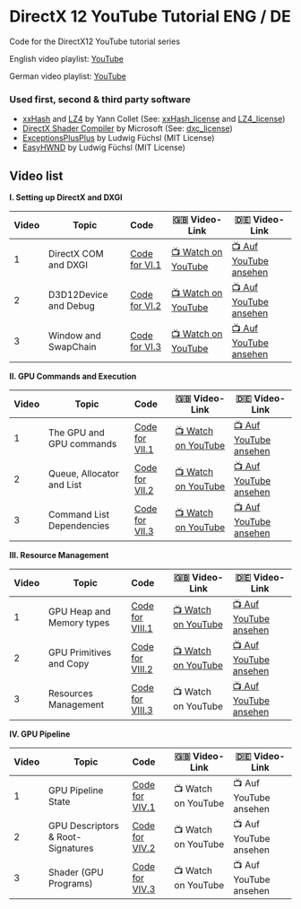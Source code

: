 # DirectX 12 YouTube Tutorial ENG / DE
Code for the DirectX12 YouTube tutorial series

English video playlist: [YouTube](https://youtube.com/playlist?list=PL-m4pn2uJvXGgLezWF3tKWc4Frzc8PzvW)

German video playlist: [YouTube](https://youtube.com/playlist?list=PL-m4pn2uJvXFiuAfZy0r9mItWtVfNl5gw)

### Used first, second & third party software

- [xxHash](https://github.com/Cyan4973/xxHash) and [LZ4](https://github.com/lz4/lz4) by Yann Collet (See: [xxHash_license](https://github.com/Ohjurot/DX12-YT/blob/main/xxHash_LICENSE) and [LZ4_license](https://github.com/Ohjurot/DX12-YT/blob/main/lz4_LICENSE))
- [DirectX Shader Compiler](https://github.com/microsoft/DirectXShaderCompiler) by Microsoft (See: [dxc_license](https://github.com/Ohjurot/DX12-YT/blob/main/dxc_LICENSE))
- [ExceptionsPlusPlus](https://github.com/Ohjurot/ExceptionsPlusPlus) by Ludwig Füchsl (MIT License)
- [EasyHWND](https://github.com/Ohjurot/EasyHWND) by Ludwig Füchsl (MIT License)

## Video list

**I. Setting up DirectX and DXGI** 

| Video | Topic                 | Code                                                         | :gb: Video-Link                                       | :de: Video-Link                                          |
| ----- | --------------------- | :----------------------------------------------------------- | ----------------------------------------------------- | -------------------------------------------------------- |
| 1     | DirectX COM and DXGI  | [Code for VI.1](https://github.com/Ohjurot/DX12-YT/releases/tag/VI.1) | [:tv: Watch on YouTube​](https://youtu.be/3NTnolWuZxI) | [:tv: Auf YouTube ansehen](https://youtu.be/LOoL9U1Z9ug) |
| 2     | D3D12Device and Debug | [Code for VI.2](https://github.com/Ohjurot/DX12-YT/releases/tag/VI.2) | [:tv: Watch on YouTube](https://youtu.be/yE6zmH5UJYc) | [:tv: Auf YouTube ansehen](https://youtu.be/q62eQqgqQnI) |
| 3     | Window and SwapChain  | [Code for VI.3](https://github.com/Ohjurot/DX12-YT/releases/tag/VI.3) | [:tv: Watch on YouTube](https://youtu.be/R3IF-t11QkM) | [:tv: Auf YouTube ansehen](https://youtu.be/wCD-N7SIYyg) |

**II. GPU Commands and Execution**

| Video | Topic                     | Code                                                         | :gb: Video-Link                                       | :de: Video-Link                                          |
| ----- | ------------------------- | :----------------------------------------------------------- | ----------------------------------------------------- | -------------------------------------------------------- |
| 1     | The GPU and GPU commands  | [Code for VII.1](https://github.com/Ohjurot/DX12-YT/releases/tag/VII.1) | [:tv: Watch on YouTube](https://youtu.be/k7tPjz2cyLQ) | [:tv: Auf YouTube ansehen](https://youtu.be/CHnNqPvUoLs) |
| 2     | Queue, Allocator and List | [Code for VII.2](https://github.com/Ohjurot/DX12-YT/releases/tag/VII.2_ii) | [:tv: Watch on YouTube](https://youtu.be/Ahoc0F0p-o0) | [:tv: Auf YouTube ansehen](https://youtu.be/Tekce8OeO6M) |
| 3     | Command List Dependencies | [Code for VII.3](https://github.com/Ohjurot/DX12-YT/releases/tag/VII.3) | [:tv: Watch on YouTube](https://youtu.be/KvuArtOtmiw) | [:tv: Auf YouTube ansehen](https://youtu.be/Tekce8OeO6M) |

**III. Resource Management**

| Video | Topic                     | Code                                                         | :gb: Video-Link                                       | :de: Video-Link                                          |
| ----- | ------------------------- | :----------------------------------------------------------- | ----------------------------------------------------- | -------------------------------------------------------- |
| 1     | GPU Heap and Memory types | [Code for VIII.1](https://github.com/Ohjurot/DX12-YT/releases/tag/VIII.1) | [:tv: Watch on YouTube](https://youtu.be/JFbuDYo0I5I) | [:tv: Auf YouTube ansehen](https://youtu.be/Y7XZSqKtK5w) |
| 2     | GPU Primitives and Copy   | [Code for VIII.2](https://github.com/Ohjurot/DX12-YT/releases/tag/VIII.2) | [:tv: Watch on YouTube](https://youtu.be/WUX9d0ni8YA) | [:tv: Auf YouTube ansehen](https://youtu.be/2liVyBIPBpE) |
| 3     | Resources Management      | [Code for VIII.3](https://github.com/Ohjurot/DX12-YT/releases/tag/VIII.3) | :tv: Watch on YouTube                                 | [:tv: Auf YouTube ansehen](https://youtu.be/6Nkm_YgwyfY) |

**IV. GPU Pipeline**

| Video | Topic                             | Code                                                         | :gb: Video-Link       | :de: Video-Link          |
| ----- | --------------------------------- | :----------------------------------------------------------- | --------------------- | ------------------------ |
| 1     | GPU Pipeline State                | [Code for VIV.1](https://github.com/Ohjurot/DX12-YT/releases/tag/VIV.1) | :tv: Watch on YouTube | :tv: Auf YouTube ansehen |
| 2     | GPU Descriptors & Root-Signatures | [Code for VIV.2](https://github.com/Ohjurot/DX12-YT/releases/tag/VIV.2) | :tv: Watch on YouTube | :tv: Auf YouTube ansehen |
| 3     | Shader (GPU Programs)             | [Code for VIV.3](https://github.com/Ohjurot/DX12-YT/releases/tag/VIV.3) | :tv: Watch on YouTube | :tv: Auf YouTube ansehen |

